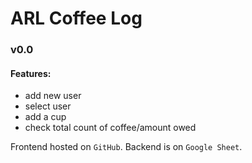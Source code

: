 # ARL Coffee Log
### v0.0
#### Features:
- add new user
- select user
- add a cup 
- check total count of coffee/amount owed 

Frontend hosted on `GitHub`. 
Backend is on `Google Sheet`.

